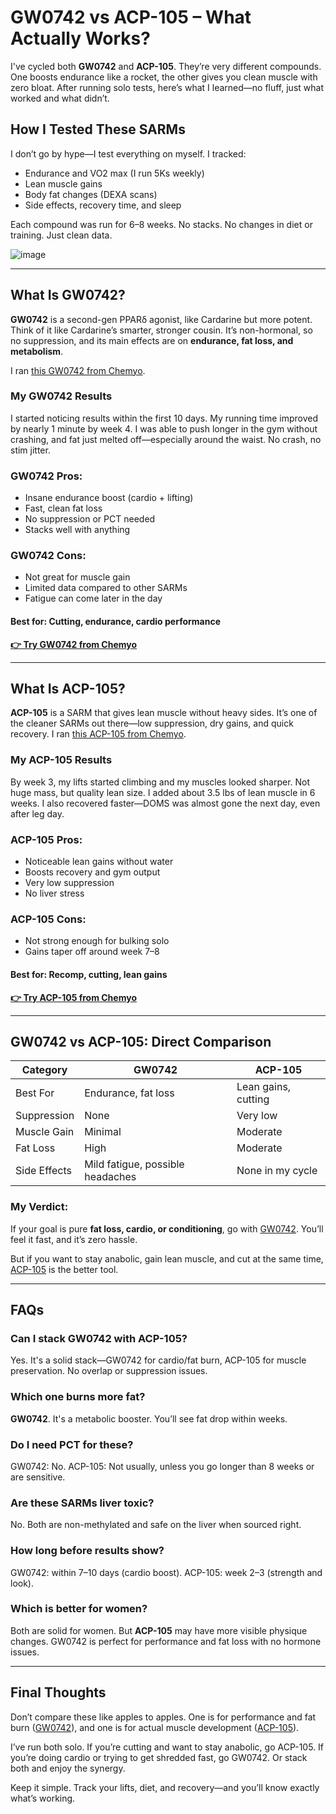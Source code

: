 <h1>GW0742 vs ACP-105 – What Actually Works?</h1>

<p>I've cycled both <strong>GW0742</strong> and <strong>ACP-105</strong>. They’re very different compounds. One boosts endurance like a rocket, the other gives you clean muscle with zero bloat. After running solo tests, here’s what I learned—no fluff, just what worked and what didn’t.</p>

<h2>How I Tested These SARMs</h2>
<p>I don’t go by hype—I test everything on myself. I tracked:</p>
<ul>
  <li>Endurance and VO2 max (I run 5Ks weekly)</li>
  <li>Lean muscle gains</li>
  <li>Body fat changes (DEXA scans)</li>
  <li>Side effects, recovery time, and sleep</li>
</ul>
<p>Each compound was run for 6–8 weeks. No stacks. No changes in diet or training. Just clean data.</p>

![image](https://github.com/user-attachments/assets/c64d0a92-9603-43bf-9996-0c6cc1622d66)

<hr>

<h2>What Is GW0742?</h2>
<p><strong>GW0742</strong> is a second-gen PPARδ agonist, like Cardarine but more potent. Think of it like Cardarine’s smarter, stronger cousin. It’s non-hormonal, so no suppression, and its main effects are on <strong>endurance, fat loss, and metabolism</strong>.</p>
<p>I ran <a href="https://www.chemyo.com/gw0742/?campaign=github&ref=166" target="_blank" rel="nofollow">this GW0742 from Chemyo</a>.</p>

<h3>My GW0742 Results</h3>
<p>I started noticing results within the first 10 days. My running time improved by nearly 1 minute by week 4. I was able to push longer in the gym without crashing, and fat just melted off—especially around the waist. No crash, no stim jitter.</p>

<h3>GW0742 Pros:</h3>
<ul>
  <li>Insane endurance boost (cardio + lifting)</li>
  <li>Fast, clean fat loss</li>
  <li>No suppression or PCT needed</li>
  <li>Stacks well with anything</li>
</ul>

<h3>GW0742 Cons:</h3>
<ul>
  <li>Not great for muscle gain</li>
  <li>Limited data compared to other SARMs</li>
  <li>Fatigue can come later in the day</li>
</ul>

<h4><strong>Best for:</strong> Cutting, endurance, cardio performance</h4>

<p><a href="https://www.chemyo.com/gw0742/?campaign=github&ref=166" target="_blank" rel="nofollow"><strong>👉 Try GW0742 from Chemyo</strong></a></p>

<hr>

<h2>What Is ACP-105?</h2>
<p><strong>ACP-105</strong> is a SARM that gives lean muscle without heavy sides. It’s one of the cleaner SARMs out there—low suppression, dry gains, and quick recovery. I ran <a href="https://www.chemyo.com/product/acp-105-solution/?campaign=github&ref=166" target="_blank" rel="nofollow">this ACP-105 from Chemyo</a>.</p>

<h3>My ACP-105 Results</h3>
<p>By week 3, my lifts started climbing and my muscles looked sharper. Not huge mass, but quality lean size. I added about 3.5 lbs of lean muscle in 6 weeks. I also recovered faster—DOMS was almost gone the next day, even after leg day.</p>

<h3>ACP-105 Pros:</h3>
<ul>
  <li>Noticeable lean gains without water</li>
  <li>Boosts recovery and gym output</li>
  <li>Very low suppression</li>
  <li>No liver stress</li>
</ul>

<h3>ACP-105 Cons:</h3>
<ul>
  <li>Not strong enough for bulking solo</li>
  <li>Gains taper off around week 7–8</li>
</ul>

<h4><strong>Best for:</strong> Recomp, cutting, lean gains</h4>

<p><a href="https://www.chemyo.com/product/acp-105-solution/?campaign=github&ref=166" target="_blank" rel="nofollow"><strong>👉 Try ACP-105 from Chemyo</strong></a></p>

<hr>

<h2>GW0742 vs ACP-105: Direct Comparison</h2>

<table>
  <thead>
    <tr>
      <th>Category</th>
      <th>GW0742</th>
      <th>ACP-105</th>
    </tr>
  </thead>
  <tbody>
    <tr>
      <td>Best For</td>
      <td>Endurance, fat loss</td>
      <td>Lean gains, cutting</td>
    </tr>
    <tr>
      <td>Suppression</td>
      <td>None</td>
      <td>Very low</td>
    </tr>
    <tr>
      <td>Muscle Gain</td>
      <td>Minimal</td>
      <td>Moderate</td>
    </tr>
    <tr>
      <td>Fat Loss</td>
      <td>High</td>
      <td>Moderate</td>
    </tr>
    <tr>
      <td>Side Effects</td>
      <td>Mild fatigue, possible headaches</td>
      <td>None in my cycle</td>
    </tr>
  </tbody>
</table>

<h3>My Verdict:</h3>
<p>If your goal is pure <strong>fat loss, cardio, or conditioning</strong>, go with <a href="https://www.chemyo.com/gw0742/?campaign=github&ref=166" target="_blank" rel="nofollow">GW0742</a>. You’ll feel it fast, and it’s zero hassle.</p>
<p>But if you want to stay anabolic, gain lean muscle, and cut at the same time, <a href="https://www.chemyo.com/product/acp-105-solution/?campaign=github&ref=166" target="_blank" rel="nofollow">ACP-105</a> is the better tool.</p>

<hr>

<h2>FAQs</h2>

<h3>Can I stack GW0742 with ACP-105?</h3>
<p>Yes. It's a solid stack—GW0742 for cardio/fat burn, ACP-105 for muscle preservation. No overlap or suppression issues.</p>

<h3>Which one burns more fat?</h3>
<p><strong>GW0742</strong>. It's a metabolic booster. You’ll see fat drop within weeks.</p>

<h3>Do I need PCT for these?</h3>
<p>GW0742: No. ACP-105: Not usually, unless you go longer than 8 weeks or are sensitive.</p>

<h3>Are these SARMs liver toxic?</h3>
<p>No. Both are non-methylated and safe on the liver when sourced right.</p>

<h3>How long before results show?</h3>
<p>GW0742: within 7–10 days (cardio boost). ACP-105: week 2–3 (strength and look).</p>

<h3>Which is better for women?</h3>
<p>Both are solid for women. But <strong>ACP-105</strong> may have more visible physique changes. GW0742 is perfect for performance and fat loss with no hormone issues.</p>

<hr>

<h2>Final Thoughts</h2>
<p>Don’t compare these like apples to apples. One is for performance and fat burn (<a href="https://www.chemyo.com/gw0742/?campaign=github&ref=166" target="_blank" rel="nofollow">GW0742</a>), and one is for actual muscle development (<a href="https://www.chemyo.com/product/acp-105-solution/?campaign=github&ref=166" target="_blank" rel="nofollow">ACP-105</a>).</p>
<p>I’ve run both solo. If you’re cutting and want to stay anabolic, go ACP-105. If you’re doing cardio or trying to get shredded fast, go GW0742. Or stack both and enjoy the synergy.</p>
<p>Keep it simple. Track your lifts, diet, and recovery—and you’ll know exactly what’s working.</p>
